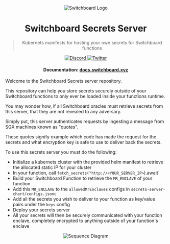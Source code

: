 <div align="center">

![Switchboard Logo](https://github.com/switchboard-xyz/core-sdk/raw/main/website/static/img/icons/switchboard/avatar.png)

# Switchboard Secrets Server

> Kubernets manifests for hosting your own secrets for Switchboard functions

  <p>
    <a href="https://discord.gg/switchboardxyz">
      <img alt="Discord" src="https://img.shields.io/discord/841525135311634443?color=blueviolet&logo=discord&logoColor=white" />
    </a>
    <a href="https://twitter.com/switchboardxyz">
      <img alt="Twitter" src="https://img.shields.io/twitter/follow/switchboardxyz?label=Follow+Switchboard" />
    </a>
  </p>

  <h4>
    <strong>Documentation: </strong><a href="https://docs.switchboard.xyz">docs.switchboard.xyz</a>
  </h4>
</div>

Welcome to the Switchboard Secrets server repository.

This repository can help you store secrets securely outside of your Switchboard functions to only ever be loaded inside your functions runtime.

You may wonder how, if all Switchboard oracles must retrieve secrets from this server, that they are not revealed to any adversary.

Simply put, this server authenticates requests by ingesting a message from SGX machines known as "quotes".

These quotes signify example which code has made the request for the secrets and what encryption key is safe to use to deliver back the secrets.

To use this secrets server you must do the following:

- Initialize a kubernets cluster with the provided helm manifest to retrieve the allocated static IP for your cluster
- In your function, call `fetch_secrets("http://<YOUR_SERVER_IP>`).await`
- Build your Switchboard Function to retrieve the `MR_ENCLAVE` of your function
- Add this `MR_ENCLAVE` to the `allowedMrEnclaves` configs in `secrets-server-chart/configs.jsonc`
- Add all the secrets you wish to deliver to your function as key/value pairs under the `keys` config
- Deploy your secrets server
- All your secrets will then be securely communicated with your function enclave, completely encrypted to anything outside of your function's enclave

<div align="center">
  <img src="https://showme.redstarplugin.com/d/d:tV50j0we" alt="Sequence Diagram">
</div>
